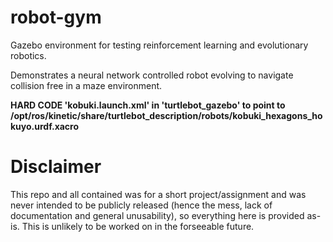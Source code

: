 # robot-gym
Gazebo environment for testing reinforcement learning and evolutionary robotics.

Demonstrates a neural network controlled robot evolving to navigate collision free in a maze environment.



**HARD CODE 'kobuki.launch.xml' in 'turtlebot_gazebo' to point to /opt/ros/kinetic/share/turtlebot_description/robots/kobuki_hexagons_hokuyo.urdf.xacro**


# Disclaimer

This repo and all contained was for a short project/assignment and was never intended to be publicly released (hence the mess, lack of documentation and general unusability), so everything here is provided as-is. This is unlikely to be worked on in the forseeable future.
